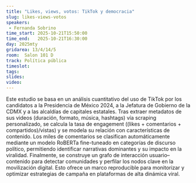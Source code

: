 ```yaml
---
title: "Likes, views, votos: TikTok y democracia"
slug: likes-views-votos
speakers:
 - Fernanda Sobrino
time_start: 2025-10-21T15:50:00
time_end:   2025-10-21T16:30:00
day: 2025mty
gridarea: 13/4/14/5
room:  Salon 101 D
track: Política pública
timeslot:  
tags:
slides: 
video: 
---
```


Este estudio se basa en un análisis cuantitativo del uso de TikTok por los candidatos a la Presidencia de México 2024, a la Jefatura de Gobierno de la CDMX y a las alcaldías de capitales estatales. Tras extraer metadatos de sus videos (duración, formato, música, hashtags) vía scraping personalizado, se calcula la tasa de engagement ((likes + comentarios + compartidos)/vistas) y se modela su relación con características de contenido. Los miles de comentarios se clasifican automáticamente mediante un modelo RoBERTa fine-tuneado en categorías de discurso político, permitiendo identificar narrativas dominantes y su impacto en la viralidad. Finalmente, se construye un grafo de interacción usuario–contenido para detectar comunidades y perfilar los nodos clave en la movilización digital. Esto ofrece un marco reproducible para monitorizar y optimizar estrategias de campaña en plataformas de alta dinámica viral.

